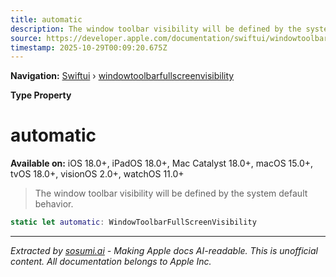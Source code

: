 ```yaml
---
title: automatic
description: The window toolbar visibility will be defined by the system default behavior.
source: https://developer.apple.com/documentation/swiftui/windowtoolbarfullscreenvisibility/automatic
timestamp: 2025-10-29T00:09:20.675Z
---
```


**Navigation:** [Swiftui](/documentation/swiftui) › [windowtoolbarfullscreenvisibility](/documentation/swiftui/windowtoolbarfullscreenvisibility)

**Type Property**

# automatic

**Available on:** iOS 18.0+, iPadOS 18.0+, Mac Catalyst 18.0+, macOS 15.0+, tvOS 18.0+, visionOS 2.0+, watchOS 11.0+

> The window toolbar visibility will be defined by the system default behavior.

```swift
static let automatic: WindowToolbarFullScreenVisibility
```

---

*Extracted by [sosumi.ai](https://sosumi.ai) - Making Apple docs AI-readable.*
*This is unofficial content. All documentation belongs to Apple Inc.*
